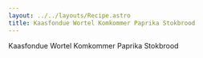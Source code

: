 ```yaml
---
layout: ../../layouts/Recipe.astro
title: Kaasfondue Wortel Komkommer Paprika Stokbrood
---
```

Kaasfondue Wortel Komkommer Paprika Stokbrood